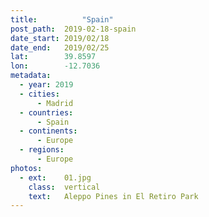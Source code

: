 ```yaml
---
title:			"Spain"
post_path:	2019-02-18-spain
date_start:	2019/02/18
date_end:   2019/02/25
lat:        39.8597
lon:        -12.7036
metadata:
  - year: 2019
  - cities:
      - Madrid
  - countries:
      - Spain
  - continents:
      - Europe
  - regions:
      - Europe
photos:
  - ext:    01.jpg
    class:  vertical
    text:   Aleppo Pines in El Retiro Park
---
```

